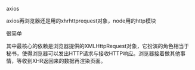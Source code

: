 axios

axios再浏览器还是用的xhrhttprequest对象，node用的http模块

很简单

其中最核心的依赖是浏览器提供的XMLHttpRequest对象，它扮演的角色相当于秘书，使得浏览器可以发出HTTP请求与接收HTTP响应。浏览器接着做其他事情，等收到XHR返回来的数据再渲染页面。